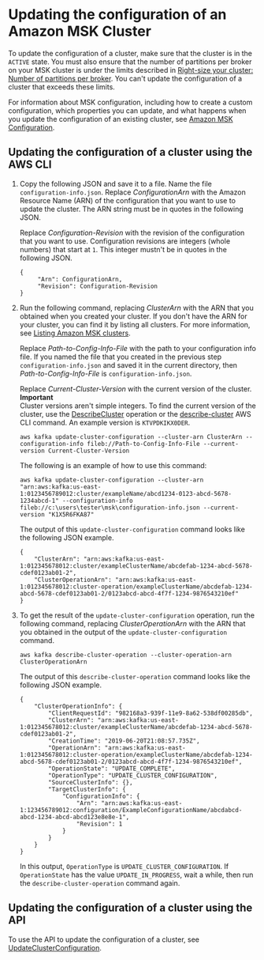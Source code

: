 # Updating the configuration of an Amazon MSK Cluster<a name="msk-update-cluster-config"></a>

To update the configuration of a cluster, make sure that the cluster is in the `ACTIVE` state\. You must also ensure that the number of partitions per broker on your MSK cluster is under the limits described in [ Right\-size your cluster: Number of partitions per broker](bestpractices.md#partitions-per-broker)\. You can't update the configuration of a cluster that exceeds these limits\.

For information about MSK configuration, including how to create a custom configuration, which properties you can update, and what happens when you update the configuration of an existing cluster, see [Amazon MSK Configuration](msk-configuration.md)\.

## Updating the configuration of a cluster using the AWS CLI<a name="update-config-cli"></a>

1. Copy the following JSON and save it to a file\. Name the file `configuration-info.json`\. Replace *ConfigurationArn* with the Amazon Resource Name \(ARN\) of the configuration that you want to use to update the cluster\. The ARN string must be in quotes in the following JSON\. 

   Replace *Configuration\-Revision* with the revision of the configuration that you want to use\. Configuration revisions are integers \(whole numbers\) that start at `1`\. This integer mustn't be in quotes in the following JSON\.

   ```
   {
        "Arn": ConfigurationArn,
        "Revision": Configuration-Revision
   }
   ```

    

1. Run the following command, replacing *ClusterArn* with the ARN that you obtained when you created your cluster\. If you don't have the ARN for your cluster, you can find it by listing all clusters\. For more information, see [Listing Amazon MSK clusters](msk-list-clusters.md)\. 

   Replace *Path\-to\-Config\-Info\-File* with the path to your configuration info file\. If you named the file that you created in the previous step `configuration-info.json` and saved it in the current directory, then *Path\-to\-Config\-Info\-File* is `configuration-info.json`\.

   Replace *Current\-Cluster\-Version* with the current version of the cluster\. 
**Important**  
Cluster versions aren't simple integers\. To find the current version of the cluster, use the [DescribeCluster](https://docs.aws.amazon.com/msk/1.0/apireference/clusters-clusterarn.html#DescribeCluster) operation or the [describe\-cluster](https://awscli.amazonaws.com/v2/documentation/api/latest/reference/kafka/describe-cluster.html) AWS CLI command\. An example version is `KTVPDKIKX0DER`\.

   ```
   aws kafka update-cluster-configuration --cluster-arn ClusterArn --configuration-info fileb://Path-to-Config-Info-File --current-version Current-Cluster-Version
   ```

   The following is an example of how to use this command:

   ```
   aws kafka update-cluster-configuration --cluster-arn "arn:aws:kafka:us-east-1:0123456789012:cluster/exampleName/abcd1234-0123-abcd-5678-1234abcd-1" --configuration-info fileb://c:\users\tester\msk\configuration-info.json --current-version "K1X5R6FKA87"
   ```

   The output of this `update-cluster-configuration` command looks like the following JSON example\.

   ```
   {
       "ClusterArn": "arn:aws:kafka:us-east-1:012345678012:cluster/exampleClusterName/abcdefab-1234-abcd-5678-cdef0123ab01-2",
       "ClusterOperationArn": "arn:aws:kafka:us-east-1:012345678012:cluster-operation/exampleClusterName/abcdefab-1234-abcd-5678-cdef0123ab01-2/0123abcd-abcd-4f7f-1234-9876543210ef"
   }
   ```

1. To get the result of the `update-cluster-configuration` operation, run the following command, replacing *ClusterOperationArn* with the ARN that you obtained in the output of the `update-cluster-configuration` command\.

   ```
   aws kafka describe-cluster-operation --cluster-operation-arn ClusterOperationArn
   ```

   The output of this `describe-cluster-operation` command looks like the following JSON example\.

   ```
   {
       "ClusterOperationInfo": {
           "ClientRequestId": "982168a3-939f-11e9-8a62-538df00285db",
           "ClusterArn": "arn:aws:kafka:us-east-1:012345678012:cluster/exampleClusterName/abcdefab-1234-abcd-5678-cdef0123ab01-2",
           "CreationTime": "2019-06-20T21:08:57.735Z",
           "OperationArn": "arn:aws:kafka:us-east-1:012345678012:cluster-operation/exampleClusterName/abcdefab-1234-abcd-5678-cdef0123ab01-2/0123abcd-abcd-4f7f-1234-9876543210ef",
           "OperationState": "UPDATE_COMPLETE",
           "OperationType": "UPDATE_CLUSTER_CONFIGURATION",
           "SourceClusterInfo": {},
           "TargetClusterInfo": {
               "ConfigurationInfo": {
                   "Arn": "arn:aws:kafka:us-east-1:123456789012:configuration/ExampleConfigurationName/abcdabcd-abcd-1234-abcd-abcd123e8e8e-1",
                   "Revision": 1
               }
           }
       }
   }
   ```

   In this output, `OperationType` is `UPDATE_CLUSTER_CONFIGURATION`\. If `OperationState` has the value `UPDATE_IN_PROGRESS`, wait a while, then run the `describe-cluster-operation` command again\. 

## Updating the configuration of a cluster using the API<a name="update-config-api"></a>

To use the API to update the configuration of a cluster, see [UpdateClusterConfiguration](https://docs.aws.amazon.com//msk/1.0/apireference/clusters-clusterarn-configuration.html#UpdateClusterConfiguration)\.